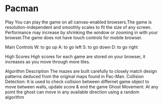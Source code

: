 # Pacman


Play
You can play the game on all canvas-enabled browsers.The game is resolution-independent and smoothly scales to fit the size of any screen. Performance may increase by shrinking the window or zooming in with your browser.The game does not have touch controls for mobile browser.

Main Controls
W: to go up
A: to go left
S: to go down
D: to go right


High Scores
High scores for each game are stored on your browser, it increases as you move through more tiles.


Algorithm Description
The mazes are built carefully to closely match design patterns deduced from the original maps found in Pac-Man.
Collision Detection: It is used to check collision between differnet game object to move between walls, update score & end the game
Ghost Movement: At any point the ghost can move in any available direction using a random algorithm




